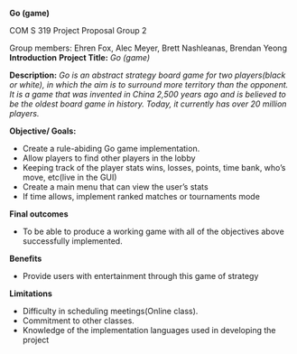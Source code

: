 **Go (game)**

COM S 319 Project Proposal
Group 2

Group members: Ehren Fox, Alec Meyer, Brett Nashleanas, Brendan Yeong
**Introduction**
**Project Title:** 
*Go (game)*

**Description:**
*Go is an abstract strategy board game for two players(black or white), in which the aim is to surround more territory than the opponent. It is a game that was invented in China 2,500 years ago and is believed to be the oldest board game in history. Today, it currently has over 20 million players.*

**Objective/ Goals:**
* Create a rule-abiding Go game implementation.
* Allow players to find other players in the lobby
* Keeping track of the player stats wins, losses, points, time bank, who’s move, etc(live in the GUI)
* Create a main menu that can view the user’s stats 
* If time allows, implement ranked matches or tournaments mode

**Final outcomes**
* To be able to produce a working game with all of the objectives above successfully implemented. 

**Benefits**
* Provide  users with entertainment through this game of strategy

**Limitations**
* Difficulty in scheduling meetings(Online class).
* Commitment to other classes.
* Knowledge of the implementation languages used in developing the project